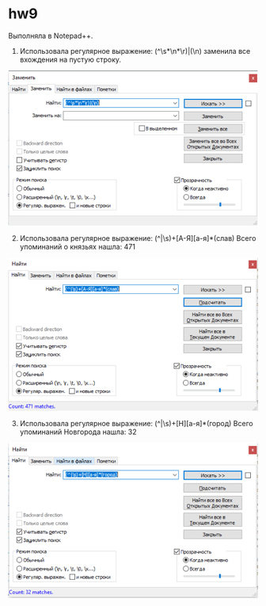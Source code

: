# hw9

Выполняла в Notepad++.


1. Использовала регулярное выражение: (^\s*\n*\r)|(\n) заменила все вхождения на пустую строку.
<img src="1.PNG" />

2. Использовала регулярное выражение: (^|\s)+[А-Я][а-я]*(слав) Всего упоминаний о князьях нашла: 471
<img src="2.PNG" />

3. Использовала регулярное выражение: (^|\s)+[Н][а-я]*(город) Всего упоминаний Новгорода нашла: 32
<img src="3.PNG" />
